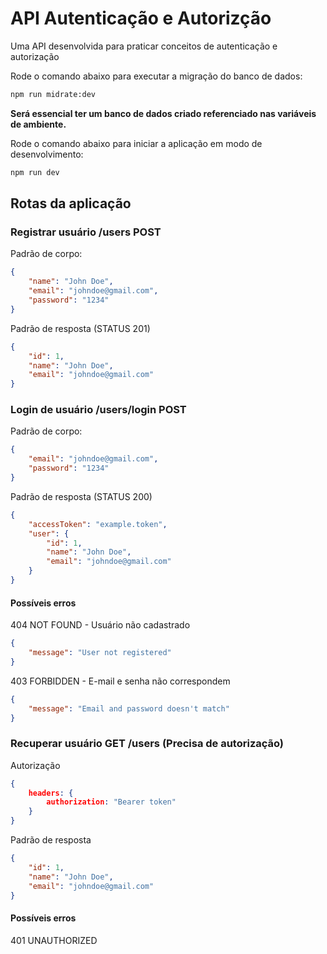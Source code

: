 # API Autenticação e Autorizção


Uma API desenvolvida para praticar conceitos de autenticação e autorização

Rode o comando abaixo para executar a migração do banco de dados:

```bash
npm run midrate:dev
```

**Será essencial ter um banco de dados criado referenciado nas variáveis de ambiente.**

Rode o comando abaixo para iniciar a aplicação em modo de desenvolvimento:

```bash
npm run dev
```

## Rotas da aplicação

### Registrar usuário /users POST

Padrão de corpo:

```json
{
    "name": "John Doe",
    "email": "johndoe@gmail.com",
    "password": "1234"
}
```


Padrão de resposta (STATUS 201)

```json
{
    "id": 1,
    "name": "John Doe",
    "email": "johndoe@gmail.com"
}
```

### Login de usuário /users/login POST

Padrão de corpo:

```json
{
    "email": "johndoe@gmail.com",
    "password": "1234"
}
```

Padrão de resposta (STATUS 200)

```json
{
    "accessToken": "example.token",
    "user": {
        "id": 1,
        "name": "John Doe",
        "email": "johndoe@gmail.com"
    }
}
```

#### Possíveis erros

404 NOT FOUND - Usuário não cadastrado

```json	
{
    "message": "User not registered"
}
```

403 FORBIDDEN - E-mail e senha não correspondem 

```json
{
    "message": "Email and password doesn't match"
}
```

### Recuperar usuário GET /users (Precisa de autorização)

Autorização

```json
{
    headers: { 
        authorization: "Bearer token" 
    }
}
```

Padrão de resposta

```json	
{
    "id": 1,
    "name": "John Doe",
    "email": "johndoe@gmail.com"
}
```

#### Possíveis erros

401 UNAUTHORIZED